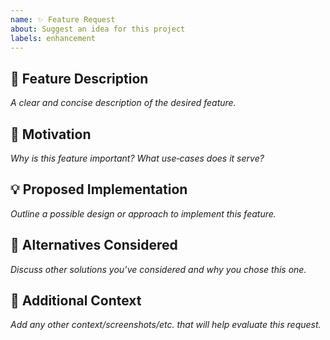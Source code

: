 ```yaml
---
name: ✨ Feature Request
about: Suggest an idea for this project
labels: enhancement
---
```


## 🚀 Feature Description

_A clear and concise description of the desired feature._

## 🎯 Motivation

_Why is this feature important? What use‑cases does it serve?_

## 💡 Proposed Implementation

_Outline a possible design or approach to implement this feature._

## 🔀 Alternatives Considered

_Discuss other solutions you’ve considered and why you chose this one._

## 🤝 Additional Context

_Add any other context/screenshots/etc. that will help evaluate this request._
